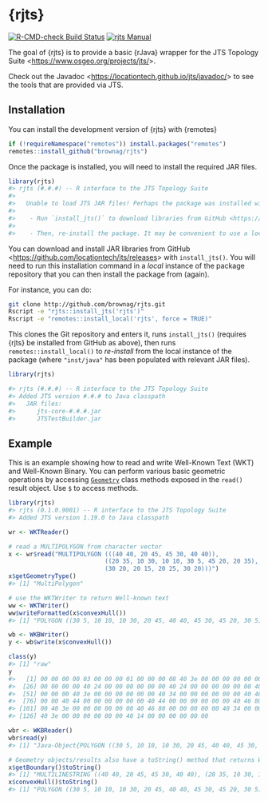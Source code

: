 
<!-- README.md is generated from README.Rmd. Please edit that file -->

# {rjts}

<!-- badges: start -->

[![R-CMD-check Build
Status](https://github.com/brownag/rjts/workflows/R-CMD-check/badge.svg)](https://github.com/brownag/rjts/actions)
[![rjts
Manual](https://img.shields.io/badge/docs-HTML-informational)](https://humus.rocks/rjts/)
<!-- badges: end -->

The goal of {rjts} is to provide a basic {rJava} wrapper for the JTS
Topology Suite \<<https://www.osgeo.org/projects/jts/>\>.

Check out the Javadoc \<<https://locationtech.github.io/jts/javadoc/>\>
to see the tools that are provided via JTS.

## Installation

You can install the development version of {rjts} with {remotes}

``` r
if (!requireNamespace("remotes")) install.packages("remotes")
remotes::install_github("brownag/rjts")
```

Once the package is installed, you will need to install the required JAR
files.

``` r
library(rjts)
#> rjts (#.#.#) -- R interface to the JTS Topology Suite
#> 
#>   Unable to load JTS JAR files! Perhaps the package was installed with an empty 'inst/java' directory?
#>                    
#>    - Run `install_jts()` to download libraries from GitHub <https://github.com/locationtech/jts/releases>
#>                    
#>    - Then, re-install the package. It may be convenient to use a local instance of the GitHub repository to install from.
```

You can download and install JAR libraries from GitHub
\<<https://github.com/locationtech/jts/releases>\> with `install_jts()`.
You will need to run this installation command in a *local* instance of
the package repository that you can then install the package from
(again).

For instance, you can do:

``` sh
git clone http://github.com/brownag/rjts.git
Rscript -e "rjts::install_jts('rjts')"
Rscript -e "remotes::install_local('rjts', force = TRUE)"
```

This clones the Git repository and enters it, runs `install_jts()`
(requires {rjts} be installed from GitHub as above), then runs
`remotes::install_local()` to *re-install* from the local instance of
the package (where `"inst/java"` has been populated with relevant JAR
files).

``` r
library(rjts)

#> rjts (#.#.#) -- R interface to the JTS Topology Suite
#> Added JTS version #.#.# to Java classpath
#>   JAR files:
#>      jts-core-#.#.#.jar
#>      JTSTestBuilder.jar
```

## Example

This is an example showing how to read and write Well-Known Text (WKT)
and Well-Known Binary. You can perform various basic geometric
operations by accessing
[`Geometry`](https://locationtech.github.io/jts/javadoc/org/locationtech/jts/geom/Geometry.html)
class methods exposed in the `read()` result object. Use `$` to access
methods.

``` r
library(rjts)
#> rjts (0.1.0.9001) -- R interface to the JTS Topology Suite
#> Added JTS version 1.19.0 to Java classpath

wr <- WKTReader()

# read a MULTIPOLYGON from character vector
x <- wr$read("MULTIPOLYGON (((40 40, 20 45, 45 30, 40 40)),
                           ((20 35, 10 30, 10 10, 30 5, 45 20, 20 35),
                           (30 20, 20 15, 20 25, 30 20)))")
x$getGeometryType()
#> [1] "MultiPolygon"

# use the WKTWriter to return Well-known text
ww <- WKTWriter()
ww$writeFormatted(x$convexHull())
#> [1] "POLYGON ((30 5, 10 10, 10 30, 20 45, 40 40, 45 30, 45 20, 30 5))"

wb <- WKBWriter()
y <- wb$write(x$convexHull())

class(y)
#> [1] "raw"
y
#>   [1] 00 00 00 00 03 00 00 00 01 00 00 00 08 40 3e 00 00 00 00 00 00 40 14 00 00
#>  [26] 00 00 00 00 40 24 00 00 00 00 00 00 40 24 00 00 00 00 00 00 40 24 00 00 00
#>  [51] 00 00 00 40 3e 00 00 00 00 00 00 40 34 00 00 00 00 00 00 40 46 80 00 00 00
#>  [76] 00 00 40 44 00 00 00 00 00 00 40 44 00 00 00 00 00 00 40 46 80 00 00 00 00
#> [101] 00 40 3e 00 00 00 00 00 00 40 46 80 00 00 00 00 00 40 34 00 00 00 00 00 00
#> [126] 40 3e 00 00 00 00 00 00 40 14 00 00 00 00 00 00

wbr <- WKBReader()
wbr$read(y)
#> [1] "Java-Object{POLYGON ((30 5, 10 10, 10 30, 20 45, 40 40, 45 30, 45 20, 30 5))}"

# Geometry objects/results also have a toString() method that returns WKT
x$getBoundary()$toString()
#> [1] "MULTILINESTRING ((40 40, 20 45, 45 30, 40 40), (20 35, 10 30, 10 10, 30 5, 45 20, 20 35), (30 20, 20 15, 20 25, 30 20))"
x$convexHull()$toString()
#> [1] "POLYGON ((30 5, 10 10, 10 30, 20 45, 40 40, 45 30, 45 20, 30 5))"
```
